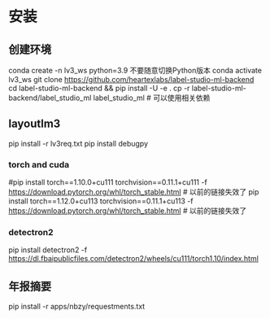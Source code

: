 # 安装
## 创建环境
conda create -n lv3_ws  python=3.9   不要随意切换Python版本
conda activate lv3_ws
git clone https://github.com/heartexlabs/label-studio-ml-backend  
cd label-studio-ml-backend && pip install -U -e .
cp -r label-studio-ml-backend/label_studio_ml label_studio_ml # 可以使用相关依赖


## layoutlm3 
pip install -r lv3req.txt
pip install debugpy
### torch and cuda 
#pip install torch==1.10.0+cu111 torchvision==0.11.1+cu111 -f https://download.pytorch.org/whl/torch_stable.html # 以前的链接失效了
pip install torch==1.12.0+cu113 torchvision==0.11.1+cu113 -f https://download.pytorch.org/whl/torch_stable.html # 以前的链接失效了


### detectron2
pip install detectron2 -f https://dl.fbaipublicfiles.com/detectron2/wheels/cu111/torch1.10/index.html


## 年报摘要

pip install -r apps/nbzy/requestments.txt